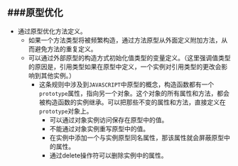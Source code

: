 ###原型优化
----------
>
- 通过原型优化方法定义。
	- 如果一个方法类型将被频繁构造，通过方法原型从外面定义附加方法，从而避免方法的重复定义。
	- 可以通过外部原型的构造方式初始化值类型的变量定义。（这里强调值类型的原因是，引用类型如果在原型中定义，一个实例对引用类型的更改会影响到其他实例。）
		- 这条规则中涉及到`JAVASCRIPT`中原型的概念，构造函数都有一个`prototype`属性，指向另一个对象。这个对象的所有属性和方法，都会被构造函数的实例继承。可以把那些不变的属性和方法，直接定义在`prototype`对象上。
			- 可以通过对象实例访问保存在原型中的值。
			- 不能通过对象实例重写原型中的值。
			- 在实例中添加一个与实例原型同名属性，那该属性就会屏蔽原型中的属性。
			- 通过delete操作符可以删除实例中的属性。